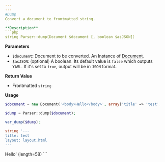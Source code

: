 ```yaml
---
---
#Dump
Convert a document to frontmatted string.

**Description**
```php
string Parser::dump(Document $document [, boolean $asJSON])
```
**Parameters**
- `$document`: Document to be converted. An Instance of [Document](./Document).
- `$asJSON`: (optional) A boolean. Its default value is `false` which outputs `YAML`. If it's set to `true`, output will be in `JSON` format.

**Return Value**
- Frontmatted `string`

**Usage**
```php
$document = new Document('<body>Hello</body>', array('title' => 'test', 'layout' => 'layout.html'));

$dump = Parser::dump($document);

var_dump($dump);
```
```php
string '---
title: test
layout: layout.html
---
```

<body>Hello</body>' (length=58)
```
